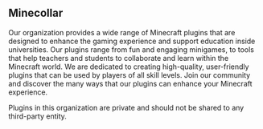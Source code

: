 ##  Minecollar

Our organization provides a wide range of Minecraft plugins that are designed to enhance the gaming experience and support education inside universities. Our plugins range from fun and engaging minigames, to tools that help teachers and students to collaborate and learn within the Minecraft world. We are dedicated to creating high-quality, user-friendly plugins that can be used by players of all skill levels. Join our community and discover the many ways that our plugins can enhance your Minecraft experience.

Plugins in this organization are private and should not be shared to any third-party entity.
